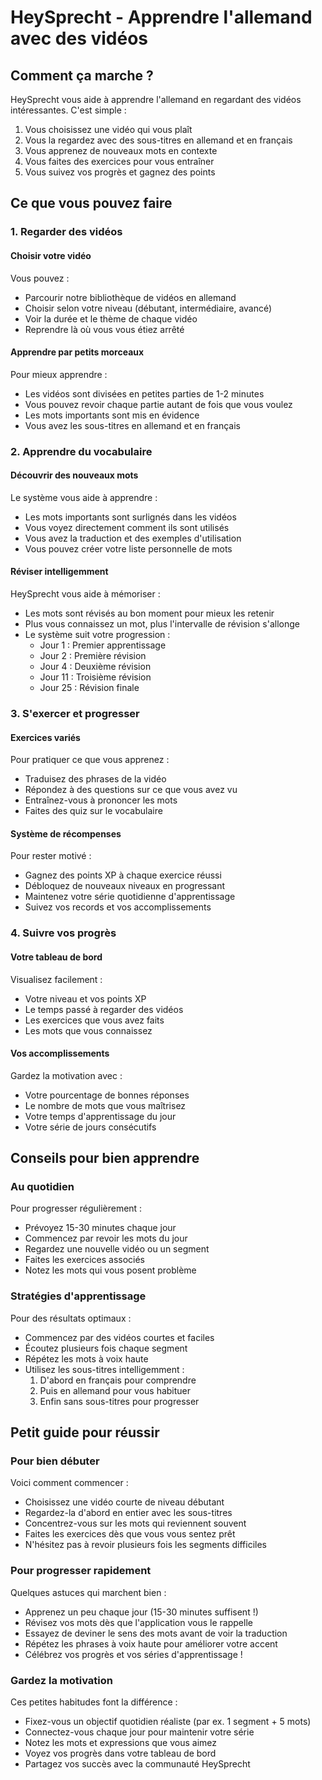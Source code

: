 # HeySprecht - Apprendre l'allemand avec des vidéos

## Comment ça marche ?

HeySprecht vous aide à apprendre l'allemand en regardant des vidéos intéressantes. C'est simple :
1. Vous choisissez une vidéo qui vous plaît
2. Vous la regardez avec des sous-titres en allemand et en français
3. Vous apprenez de nouveaux mots en contexte
4. Vous faites des exercices pour vous entraîner
5. Vous suivez vos progrès et gagnez des points

## Ce que vous pouvez faire

### 1. Regarder des vidéos

#### Choisir votre vidéo

Vous pouvez :
- Parcourir notre bibliothèque de vidéos en allemand
- Choisir selon votre niveau (débutant, intermédiaire, avancé)
- Voir la durée et le thème de chaque vidéo
- Reprendre là où vous vous étiez arrêté

#### Apprendre par petits morceaux

Pour mieux apprendre :
- Les vidéos sont divisées en petites parties de 1-2 minutes
- Vous pouvez revoir chaque partie autant de fois que vous voulez
- Les mots importants sont mis en évidence
- Vous avez les sous-titres en allemand et en français

### 2. Apprendre du vocabulaire

#### Découvrir des nouveaux mots

Le système vous aide à apprendre :
- Les mots importants sont surlignés dans les vidéos
- Vous voyez directement comment ils sont utilisés
- Vous avez la traduction et des exemples d'utilisation
- Vous pouvez créer votre liste personnelle de mots

#### Réviser intelligemment

HeySprecht vous aide à mémoriser :
- Les mots sont révisés au bon moment pour mieux les retenir
- Plus vous connaissez un mot, plus l'intervalle de révision s'allonge
- Le système suit votre progression :
  - Jour 1 : Premier apprentissage
  - Jour 2 : Première révision
  - Jour 4 : Deuxième révision
  - Jour 11 : Troisième révision
  - Jour 25 : Révision finale

### 3. S'exercer et progresser

#### Exercices variés

Pour pratiquer ce que vous apprenez :
- Traduisez des phrases de la vidéo
- Répondez à des questions sur ce que vous avez vu
- Entraînez-vous à prononcer les mots
- Faites des quiz sur le vocabulaire

#### Système de récompenses

Pour rester motivé :
- Gagnez des points XP à chaque exercice réussi
- Débloquez de nouveaux niveaux en progressant
- Maintenez votre série quotidienne d'apprentissage
- Suivez vos records et vos accomplissements

### 4. Suivre vos progrès

#### Votre tableau de bord

Visualisez facilement :
- Votre niveau et vos points XP
- Le temps passé à regarder des vidéos
- Les exercices que vous avez faits
- Les mots que vous connaissez

#### Vos accomplissements

Gardez la motivation avec :
- Votre pourcentage de bonnes réponses
- Le nombre de mots que vous maîtrisez
- Votre temps d'apprentissage du jour
- Votre série de jours consécutifs

## Conseils pour bien apprendre

### Au quotidien

Pour progresser régulièrement :
- Prévoyez 15-30 minutes chaque jour
- Commencez par revoir les mots du jour
- Regardez une nouvelle vidéo ou un segment
- Faites les exercices associés
- Notez les mots qui vous posent problème

### Stratégies d'apprentissage

Pour des résultats optimaux :
- Commencez par des vidéos courtes et faciles
- Écoutez plusieurs fois chaque segment
- Répétez les mots à voix haute
- Utilisez les sous-titres intelligemment :
  1. D'abord en français pour comprendre
  2. Puis en allemand pour vous habituer
  3. Enfin sans sous-titres pour progresser

## Petit guide pour réussir

### Pour bien débuter

Voici comment commencer :

- Choisissez une vidéo courte de niveau débutant
- Regardez-la d'abord en entier avec les sous-titres
- Concentrez-vous sur les mots qui reviennent souvent
- Faites les exercices dès que vous vous sentez prêt
- N'hésitez pas à revoir plusieurs fois les segments difficiles

### Pour progresser rapidement

Quelques astuces qui marchent bien :

- Apprenez un peu chaque jour (15-30 minutes suffisent !)
- Révisez vos mots dès que l'application vous le rappelle
- Essayez de deviner le sens des mots avant de voir la traduction
- Répétez les phrases à voix haute pour améliorer votre accent
- Célébrez vos progrès et vos séries d'apprentissage !

### Gardez la motivation

Ces petites habitudes font la différence :

- Fixez-vous un objectif quotidien réaliste (par ex. 1 segment + 5 mots)
- Connectez-vous chaque jour pour maintenir votre série
- Notez les mots et expressions que vous aimez
- Voyez vos progrès dans votre tableau de bord
- Partagez vos succès avec la communauté HeySprecht
